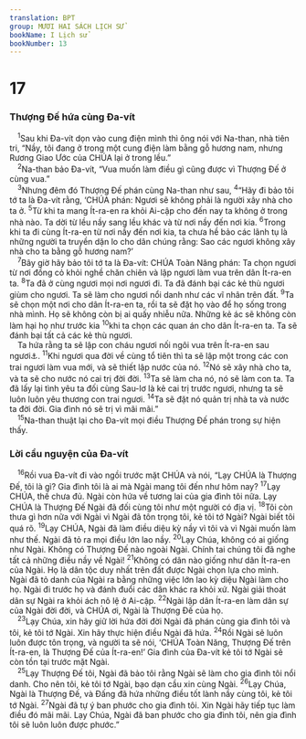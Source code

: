 ```yaml
---
translation: BPT
group: MƯƠI HAI SÁCH LỊCH SỬ
bookName: I Lịch sử 
bookNumber: 13
---
```


<div class="title"><h1>17</h1><h3>Thượng Đế hứa cùng Đa-vít</h3></div>
<span class="verse 1su_17_1"> <sup>1</sup>Sau khi Đa-vít dọn vào cung điện mình thì ông nói với Na-than, nhà tiên tri, “Nầy, tôi đang ở trong một cung điện làm bằng gỗ hương nam, nhưng Rương Giao Ước của CHÚA lại ở trong lều.”<br/></span>
<span class="verse 1su_17_2"> <sup>2</sup>Na-than bảo Đa-vít, “Vua muốn làm điều gì cũng được vì Thượng Đế ở cùng vua.”<br/></span>
<span class="verse 1su_17_3"> <sup>3</sup>Nhưng đêm đó Thượng Đế phán cùng Na-than như sau,</span>
<span class="verse 1su_17_4"><sup>4</sup>“Hãy đi bảo tôi tớ ta là Đa-vít rằng, ‘CHÚA phán: Ngươi sẽ không phải là người xây nhà cho ta ở.</span>
<span class="verse 1su_17_5"><sup>5</sup>Từ khi ta mang Ít-ra-en ra khỏi Ai-cập cho đến nay ta không ở trong nhà nào. Ta dời từ lều nầy sang lều khác và từ nơi nầy đến nơi kia.</span>
<span class="verse 1su_17_6"><sup>6</sup>Trong khi ta đi cùng Ít-ra-en từ nơi nầy đến nơi kia, ta chưa hề bảo các lãnh tụ là những người ta truyền dặn lo cho dân chúng rằng: Sao các ngươi không xây nhà cho ta bằng gỗ hương nam?’<br/></span>
<span class="verse 1su_17_7"> <sup>7</sup>Bây giờ hãy bảo tôi tớ ta là Đa-vít: CHÚA Toàn Năng phán: Ta chọn ngươi từ nơi đồng cỏ khỏi nghề chăn chiên và lập ngươi làm vua trên dân Ít-ra-en ta.</span>
<span class="verse 1su_17_8"><sup>8</sup>Ta đã ở cùng ngươi mọi nơi ngươi đi. Ta đã đánh bại các kẻ thù ngươi giùm cho ngươi. Ta sẽ làm cho ngươi nổi danh như các vĩ nhân trên đất.</span>
<span class="verse 1su_17_9"><sup>9</sup>Ta sẽ chọn một nơi cho dân Ít-ra-en ta, rồi ta sẽ đặt họ vào để họ sống trong nhà mình. Họ sẽ không còn bị ai quấy nhiễu nữa. Những kẻ ác sẽ không còn làm hại họ như trước kia</span>
<span class="verse 1su_17_10"><sup>10</sup>khi ta chọn các quan án cho dân Ít-ra-en ta. Ta sẽ đánh bại tất cả các kẻ thù ngươi.<br/> Ta hứa rằng ta sẽ lập con cháu ngươi nối ngôi vua trên Ít-ra-en sau ngươi<a data-toggle="tooltip" data-placement="bottom" title="Hay “Ta sẽ xây một căn nhà cho ngươi.” Đây không có nghĩa là căn nhà thật mà là Chúa sẽ chọn người trong gia đình Đa-vít để làm vua trong nhiều năm.">⚓</a>.</span>
<span class="verse 1su_17_11"><sup>11</sup>Khi ngươi qua đời về cùng tổ tiên thì ta sẽ lập một trong các con trai ngươi làm vua mới, và sẽ thiết lập nước của nó.</span>
<span class="verse 1su_17_12"><sup>12</sup>Nó sẽ xây nhà cho ta, và ta sẽ cho nước nó cai trị đời đời.</span>
<span class="verse 1su_17_13"><sup>13</sup>Ta sẽ làm cha nó, nó sẽ làm con ta. Ta đã lấy lại tình yêu ta đối cùng Sau-lơ là kẻ cai trị trước ngươi, nhưng ta sẽ luôn luôn yêu thương con trai ngươi.</span>
<span class="verse 1su_17_14"><sup>14</sup>Ta sẽ đặt nó quản trị nhà ta và nước ta đời đời. Gia đình nó sẽ trị vì mãi mãi.”<br/></span>
<span class="verse 1su_17_15"> <sup>15</sup>Na-than thuật lại cho Đa-vít mọi điều Thượng Đế phán trong sự hiện thấy.<br/></span>
<div class="title"><h3>Lời cầu nguyện của Đa-vít</h3></div>
<span class="verse 1su_17_16"> <sup>16</sup>Rồi vua Đa-vít đi vào ngồi trước mặt CHÚA và nói, “Lạy CHÚA là Thượng Đế, tôi là gì? Gia đình tôi là ai mà Ngài mang tôi đến như hôm nay?</span>
<span class="verse 1su_17_17"><sup>17</sup>Lạy CHÚA, thế chưa đủ. Ngài còn hứa về tương lai của gia đình tôi nữa. Lạy CHÚA là Thượng Đế Ngài đã đối cùng tôi như một người có địa vị.</span>
<span class="verse 1su_17_18"><sup>18</sup>Tôi còn thưa gì hơn nữa với Ngài vì Ngài đã tôn trọng tôi, kẻ tôi tớ Ngài? Ngài biết tôi quá rõ.</span>
<span class="verse 1su_17_19"><sup>19</sup>Lạy CHÚA, Ngài đã làm điều diệu kỳ nầy vì tôi và vì Ngài muốn làm như thế. Ngài đã tỏ ra mọi điều lớn lao nầy.</span>
<span class="verse 1su_17_20"><sup>20</sup>Lạy Chúa, không có ai giống như Ngài. Không có Thượng Đế nào ngoài Ngài. Chính tai chúng tôi đã nghe tất cả những điều nầy về Ngài!</span>
<span class="verse 1su_17_21"><sup>21</sup>Không có dân nào giống như dân Ít-ra-en của Ngài. Họ là dân tộc duy nhất trên đất được Ngài chọn lựa cho mình. Ngài đã tỏ danh của Ngài ra bằng những việc lớn lao kỳ diệu Ngài làm cho họ. Ngài đi trước họ và đánh đuổi các dân khác ra khỏi xứ. Ngài giải thoát dân sự Ngài ra khỏi ách nô lệ ở Ai-cập.</span>
<span class="verse 1su_17_22"><sup>22</sup>Ngài lập dân Ít-ra-en làm dân sự của Ngài đời đời, và CHÚA ơi, Ngài là Thượng Đế của họ.<br/></span>
<span class="verse 1su_17_23"> <sup>23</sup>Lạy Chúa, xin hãy giữ lời hứa đời đời Ngài đã phán cùng gia đình tôi và tôi, kẻ tôi tớ Ngài. Xin hãy thực hiện điều Ngài đã hứa.</span>
<span class="verse 1su_17_24"><sup>24</sup>Rồi Ngài sẽ luôn luôn được tôn trọng, và người ta sẽ nói, ‘CHÚA Toàn Năng, Thượng Đế trên Ít-ra-en, là Thượng Đế của Ít-ra-en!’ Gia đình của Đa-vít kẻ tôi tớ Ngài sẽ còn tồn tại trước mặt Ngài.<br/></span>
<span class="verse 1su_17_25"> <sup>25</sup>Lạy Thượng Đế tôi, Ngài đã bảo tôi rằng Ngài sẽ làm cho gia đình tôi nổi danh. Cho nên tôi, kẻ tôi tớ Ngài, bạo dạn cầu xin cùng Ngài.</span>
<span class="verse 1su_17_26"><sup>26</sup>Lạy Chúa, Ngài là Thượng Đế, và Đấng đã hứa những điều tốt lành nầy cùng tôi, kẻ tôi tớ Ngài.</span>
<span class="verse 1su_17_27"><sup>27</sup>Ngài đã tự ý ban phước cho gia đình tôi. Xin Ngài hãy tiếp tục làm điều đó mãi mãi. Lạy Chúa, Ngài đã ban phước cho gia đình tôi, nên gia đình tôi sẽ luôn luôn được phước.”<br/></span>
